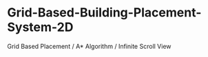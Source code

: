 # Grid-Based-Building-Placement-System-2D
Grid Based Placement / A* Algorithm / Infinite Scroll View
